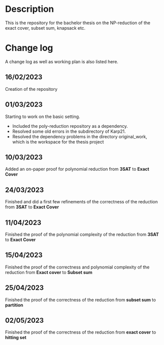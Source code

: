 # Description
This is the repository for the bachelor thesis on the NP-reduction of the exact cover, subset sum, knapsack etc.

# Change log
A change log as well as working plan is also listed here.

##  16/02/2023
Creation of the repository

## 01/03/2023
Starting to work on the basic setting. 
  - Included the poly-reduction repository as a dependency. 
  - Resolved some old errors in the subdirectory of Karp21. 
  - Resolved the dependency problems in the directory original_work, which is the
  workspace for the thesis project

## 10/03/2023
Added an on-paper proof for polynomial reduction from **3SAT** to **Exact Cover**

## 24/03/2023
Finished and did a first few refinements of the correctness of the reduction from **3SAT**  to **Exact Cover**

## 11/04/2023
Finished the proof of the polynomial complexity of the reduction from **3SAT** to **Exact Cover**

## 15/04/2023
Finished the proof of the correctness and polynomial complexity of the reduction from **Exact cover** to **Subset sum**

## 25/04/2023
Finished the proof of the correctness of the reduction from **subset sum** to **partition**

## 02/05/2023
Finished the proof of the correctness of the reduction from **exact cover** to
**hitting set**
